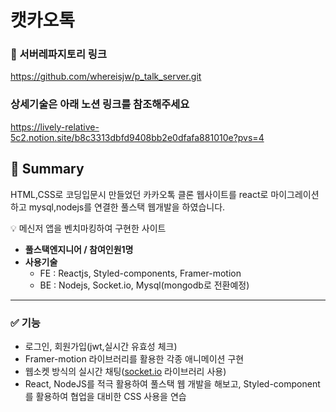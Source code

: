 # 캣카오톡
### 🔗 서버레파지토리 링크
https://github.com/whereisjw/p_talk_server.git
### 상세기술은 아래 노션 링크를 참조해주세요
https://lively-relative-5c2.notion.site/b8c3313dbfd9408bb2e0dfafa881010e?pvs=4
<img alt="" src="https://file.notion.so/f/f/78150325-8f44-4b57-8597-f5ab09285f8c/7c61e244-9144-475d-a507-20c498a1d2d0/Untitled.png?id=c8e0a12a-1623-4251-9ae7-365be743f46d&table=block&spaceId=78150325-8f44-4b57-8597-f5ab09285f8c&expirationTimestamp=1706666400000&signature=nE217Nw397ikrwSk3dWrLquCeqPgiER53JIApQsJEZI&downloadName=Untitled.png"/>

## 📌 Summary
HTML,CSS로 코딩입문시 만들었던 카카오톡 클론 웹사이트를 react로 마이그레이션하고 mysql,nodejs를 연결한 풀스택 웹개발을 하였습니다.

<aside>
💡 메신저 앱을 벤치마킹하여 구현한 사이트

</aside>

- **풀스택엔지니어 / 참여인원1명**
- **사용기술**
    - FE : Reactjs, Styled-components, Framer-motion
    - BE : Nodejs, Socket.io, Mysql(mongodb로 전환예정)
        
        

---

### ✅ 기능

- 로그인, 회원가입(jwt,실시간 유효성 체크)
- Framer-motion 라이브러리를 활용한 각종 애니메이션 구현
- 웹소켓 방식의 실시간 채팅([socket.io](http://socket.io/) 라이브러리 사용)
- React, NodeJS를 적극 활용하여 풀스택 웹 개발을 해보고, Styled-component를 활용하여 협업을 대비한 CSS 사용을 연습

